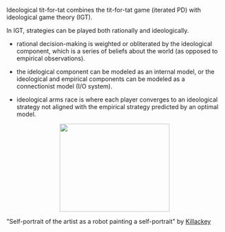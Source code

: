 Ideological tit-for-tat combines the tit-for-tat game (iterated PD) with ideological game theory (IGT). 

In IGT, strategies can be played both rationally and ideologically.

* rational decision-making is weighted or obliterated by the ideological component, which is a series of beliefs about the world (as opposed to empirical observations).

* the idelogical component can be modeled as an internal model, or the ideological and empirical components can be modeled as a connectionist model (I/O system).

* ideological arms race is where each player converges to an ideological strategy not aligned with the empirical strategy predicted by an optimal model.

<p align="center">
  <img width="256" height="205" src="https://user-images.githubusercontent.com/38323286/64917914-305ee800-d75c-11e9-865d-abd90bfe2a56.jpg">
</p>

"Self-portrait of the artist as a robot painting a self-portrait" by [Killackey](mailto:dkillackey@gmail.com)


